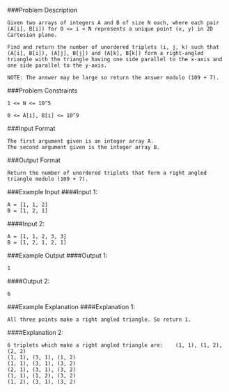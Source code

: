 ###Problem Description
```
Given two arrays of integers A and B of size N each, where each pair (A[i], B[i]) for 0 <= i < N represents a unique point (x, y) in 2D Cartesian plane.

Find and return the number of unordered triplets (i, j, k) such that (A[i], B[i]), (A[j], B[j]) and (A[k], B[k]) form a right-angled triangle with the triangle having one side parallel to the x-axis and one side parallel to the y-axis.

NOTE: The answer may be large so return the answer modulo (109 + 7).
```


###Problem Constraints
```
1 <= N <= 10^5

0 <= A[i], B[i] <= 10^9
```


###Input Format
```
The first argument given is an integer array A.
The second argument given is the integer array B.
```


###Output Format
```
Return the number of unordered triplets that form a right angled triangle modulo (109 + 7).
```


###Example Input
####Input 1:

```
A = [1, 1, 2]
B = [1, 2, 1]
```
####Input 2:

```
A = [1, 1, 2, 3, 3]
B = [1, 2, 1, 2, 1]
```

###Example Output
####Output 1:

```
1
```
####Output 2:

```
6
```


###Example Explanation
####Explanation 1:

```
All three points make a right angled triangle. So return 1.
```
####Explanation 2:

```
6 triplets which make a right angled triangle are:    (1, 1), (1, 2), (2, 2)
(1, 1), (3, 1), (1, 2)
(1, 1), (3, 1), (3, 2)
(2, 1), (3, 1), (3, 2)
(1, 1), (1, 2), (3, 2)
(1, 2), (3, 1), (3, 2)
```